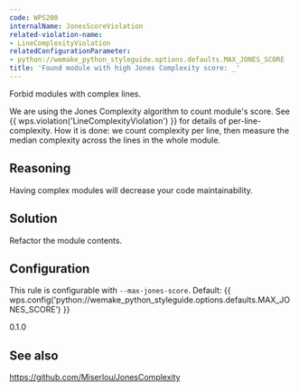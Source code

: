 ```yaml
---
code: WPS200
internalName: JonesScoreViolation
related-violation-name:
- LineComplexityViolation
relatedConfigurationParameter:
- python://wemake_python_styleguide.options.defaults.MAX_JONES_SCORE
title: 'Found module with high Jones Complexity score: _'
---
```


Forbid modules with complex lines.

We are using the Jones Complexity algorithm to count module's score. See
{{ wps.violation('LineComplexityViolation') }} for details of per-line-complexity. How it
is done: we count complexity per line, then measure the median
complexity across the lines in the whole module.

## Reasoning
Having complex modules will decrease your code maintainability.

## Solution
Refactor the module contents.

## Configuration
This rule is configurable with `--max-jones-score`. Default:
{{ wps.config('python://wemake_python_styleguide.options.defaults.MAX_JONES_SCORE') }}

<div class="versionadded">

0.1.0

</div>

## See also
<https://github.com/Miserlou/JonesComplexity>
